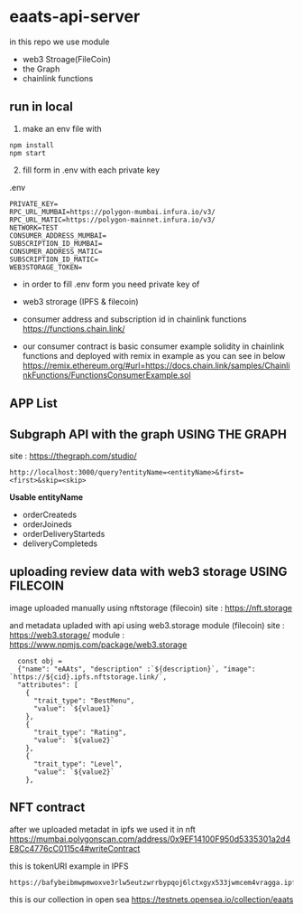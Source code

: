 # eaats-api-server

in this repo we use module
- web3 Stroage(FileCoin)
- the Graph
- chainlink functions

## run in local
1. make an env file with 
```
npm install
npm start
```

2. fill form in .env with each private key

.env
```
PRIVATE_KEY=
RPC_URL_MUMBAI=https://polygon-mumbai.infura.io/v3/
RPC_URL_MATIC=https://polygon-mainnet.infura.io/v3/
NETWORK=TEST
CONSUMER_ADDRESS_MUMBAI=
SUBSCRIPTION_ID_MUMBAI=
CONSUMER_ADDRESS_MATIC=
SUBSCRIPTION_ID_MATIC=
WEB3STORAGE_TOKEN=
```

* in order to fill .env form you need private key of
- web3 strorage (IPFS & filecoin)

- consumer address and subscription id in chainlink functions
https://functions.chain.link/
- our consumer contract is basic consumer example solidity in chainlink functions and deployed with remix in example as you can see in below
https://remix.ethereum.org/#url=https://docs.chain.link/samples/ChainlinkFunctions/FunctionsConsumerExample.sol

## APP List



## Subgraph API with the graph USING THE GRAPH
site : https://thegraph.com/studio/

```
http://localhost:3000/query?entityName=<entityName>&first=<first>&skip=<skip>
```

**Usable entityName**
- orderCreateds
- orderJoineds
- orderDeliveryStarteds
- deliveryCompleteds

## uploading review data with web3 storage USING FILECOIN

image uploaded manually using nftstorage (filecoin)
site : https://nft.storage

and metadata upladed with api using web3.storage module (filecoin)
site : https://web3.storage/
module : https://www.npmjs.com/package/web3.storage

```
  const obj =
  {"name": "eAAts", "description" :`${description}`, "image": `https://${cid}.ipfs.nftstorage.link/`,
  "attributes": [
    {
      "trait_type": "BestMenu", 
      "value": `${vlaue1}`
    }, 
    {
      "trait_type": "Rating", 
      "value": `${value2}`
    },
    {
      "trait_type": "Level", 
      "value": `${value2}`
    }, 
```

## NFT contract
after we uploaded metadat in ipfs we used it in nft
https://mumbai.polygonscan.com/address/0x9EF14100F950d5335301a2d4E8Cc4776cC0115c4#writeContract

this is tokenURI example in IPFS
```
https://bafybeibmwpmwoxve3rlw5eutzwrrbypqoj6lctxgyx533jwmcem4vragga.ipfs.nftstorage.link/metadata.json
```

this is our collection in open sea
https://testnets.opensea.io/collection/eaats
